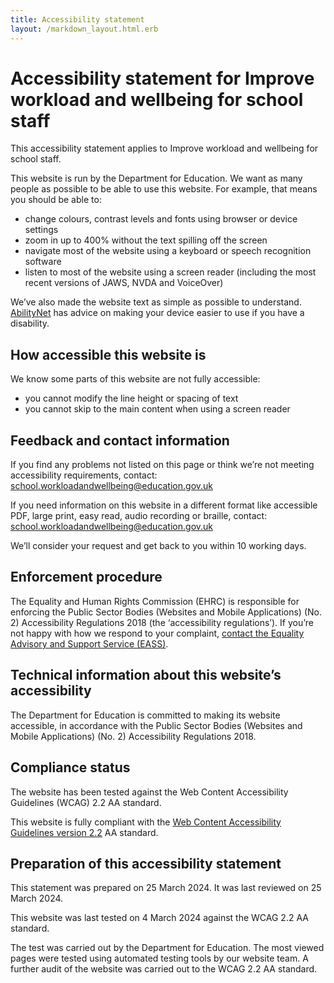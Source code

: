 ```yaml
---
title: Accessibility statement
layout: /markdown_layout.html.erb
---
```


# Accessibility statement for Improve workload and wellbeing for school staff

This accessibility statement applies to Improve workload and wellbeing for
school staff.

This website is run by the Department for Education. We want as many people as
possible to be able to use this website. For example, that means you should be
able to:

- change colours, contrast levels and fonts using browser or device settings
- zoom in up to 400% without the text spilling off the screen
- navigate most of the website using a keyboard or speech recognition software
- listen to most of the website using a screen reader (including the most recent
  versions of JAWS, NVDA and VoiceOver)

We’ve also made the website text as simple as possible to understand.
[AbilityNet](https://mcmw.abilitynet.org.uk/) has advice on making your device
easier to use if you have a disability.

## How accessible this website is

We know some parts of this website are not fully accessible:

- you cannot modify the line height or spacing of text
- you cannot skip to the main content when using a screen reader

## Feedback and contact information

If you find any problems not listed on this page or think we’re not meeting
accessibility requirements, contact:
<school.workloadandwellbeing@education.gov.uk>

If you need information on this website in a different format like accessible
PDF, large print, easy read, audio recording or braille, contact:
<school.workloadandwellbeing@education.gov.uk>

We’ll consider your request and get back to you within 10 working days.

## Enforcement procedure

The Equality and Human Rights Commission (EHRC) is responsible for enforcing the
Public Sector Bodies (Websites and Mobile Applications) (No. 2) Accessibility
Regulations 2018 (the ‘accessibility regulations’). If you’re not happy with how
we respond to your complaint,
[contact the Equality Advisory and Support Service (EASS)](https://www.equalityadvisoryservice.com/).

## Technical information about this website’s accessibility

The Department for Education is committed to making its website accessible, in
accordance with the Public Sector Bodies (Websites and Mobile Applications)
(No. 2) Accessibility Regulations 2018.

## Compliance status

The website has been tested against the Web Content Accessibility Guidelines
(WCAG) 2.2 AA standard.

This website is fully compliant with the
[Web Content Accessibility Guidelines version 2.2](https://www.w3.org/TR/WCAG22/)
AA standard.

## Preparation of this accessibility statement

This statement was prepared on 25 March 2024. It was last reviewed on 25
March 2024.

This website was last tested on 4 March 2024 against the WCAG 2.2 AA standard.

The test was carried out by the Department for Education. The most viewed pages
were tested using automated testing tools by our website team. A further audit
of the website was carried out to the WCAG 2.2 AA standard.
